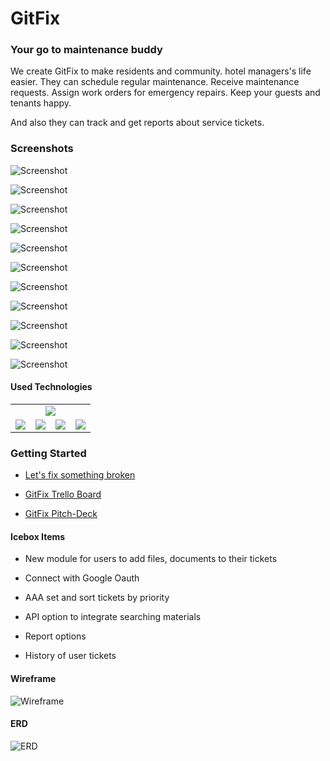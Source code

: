 # GitFix
### Your go to maintenance buddy

We create GitFix to make residents and community. hotel managers's life easier.
They can schedule regular maintenance. Receive maintenance requests. Assign work orders for emergency repairs. Keep your guests and tenants happy.

And also they can track and get reports about service tickets.

### Screenshots

![Screenshot](https://i.imgur.com/TTCMuma.png)

![Screenshot](https://i.imgur.com/KrHQvx1.png)

![Screenshot](https://i.imgur.com/GOD3tWb.png)

![Screenshot](https://i.imgur.com/g4iV5RF.png)

![Screenshot](https://i.imgur.com/hauyi5l.png)

![Screenshot](https://i.imgur.com/lwuKCJH.png)

![Screenshot](https://i.imgur.com/rFobxQg.png)

![Screenshot](https://i.imgur.com/mEm9mbV.png)

![Screenshot](https://i.imgur.com/I21514k.png)

![Screenshot](https://i.imgur.com/FCfpyEa.png)

![Screenshot](https://i.imgur.com/t0NpXeK.png)


#### Used Technologies

<table>
<tr>
<td colspan="4" align="center">
<img src="https://icon-library.com/images/django-icon/django-icon-7.jpg">
</td>
</tr>
<tr>
<td>
<img src="https://zachthecoder.com/heroku.png">
</td>
<td>
<img src="https://www.p92.co.uk/binaries/content/gallery/p92website/technologies/htmlcssjs-overview.png">
</td>
<td>
<img src="https://res.cloudinary.com/practicaldev/image/fetch/s--gaI7Ff9D--/c_limit%2Cf_auto%2Cfl_progressive%2Cq_auto%2Cw_880/https://thepracticaldev.s3.amazonaws.com/i/6lu26u1oaysf8cdfiiux.png">
</td>
<td>
<img src="https://bestofjs.org/logos/bulma.svg">
</td>
</tr>
</table>

### Getting Started

* [Let's fix something broken](https://gitfix.herokuapp.com/)

* [GitFix Trello Board](https://trello.com/b/ast4CswJ/gitfix)

* [GitFix Pitch-Deck](https://docs.google.com/presentation/d/1-oQpJnpJCAoAk-xeG7vLiwSd8eARFUz55D3za1gpNfk/edit?usp=sharing)

#### Icebox Items

* New module for users to add files, documents to their tickets

* Connect with Google Oauth

* AAA set and sort tickets by priority

* API option to integrate searching materials

* Report options

* History of user tickets

#### Wireframe

![Wireframe](https://i.imgur.com/QK1pxPj.png)

#### ERD
![ERD](https://i.imgur.com/dNbYEMZ.png)


